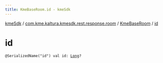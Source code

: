 ```yaml
---
title: KmeBaseRoom.id - kmeSdk
---
```


[kmeSdk](../../index.html) / [com.kme.kaltura.kmesdk.rest.response.room](../index.html) / [KmeBaseRoom](index.html) / [id](./id.html)

# id

`@SerializedName("id") val id: `[`Long`](https://kotlinlang.org/api/latest/jvm/stdlib/kotlin/-long/index.html)`?`